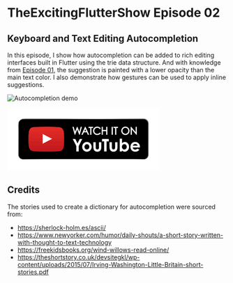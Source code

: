# TheExcitingFlutterShow Episode 02

## Keyboard and Text Editing Autocompletion

In this episode, I show how autocompletion can be added to rich editing interfaces built in Flutter using the trie data structure. And with knowledge from [Episode 01](https://github.com/Crazelu/TheExcitingFlutterShow/tree/main/episode), the suggestion is painted with a lower opacity than the main text color.
I also demonstrate how gestures can be used to apply inline suggestions.

<img src="https://raw.githubusercontent.com/Crazelu/TheExcitingFlutterShow/tree/main/episode2/assets/demo.gif" width="280" alt="Autocompletion demo"> 

[![alt text][1.1]][1]

[1.1]: https://raw.githubusercontent.com/Crazelu/TheExcitingFlutterShow/main/assets/youtube.png (Watch on YouTube)

[1]: InsertYouTubeLinkHere

## Credits 
The stories used to create a dictionary for autocompletion were sourced from:

- https://sherlock-holm.es/ascii/
- https://www.newyorker.com/humor/daily-shouts/a-short-story-written-with-thought-to-text-technology
- https://freekidsbooks.org/wind-willows-read-online/
- https://theshortstory.co.uk/devsitegkl/wp-content/uploads/2015/07/Irving-Washington-Little-Britain-short-stories.pdf

